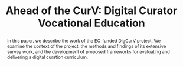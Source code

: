---
abstract: In this paper, we describe the work of the EC-funded DigCurV project. We
  examine the context of the project, the methods and findings of its extensive survey
  work, and the development of proposed frameworks for evaluating and delivering a
  digital curation curriculum.
creators:
- Molloy, Laura
- Gow, Ann
date: null
document_url: https://services.phaidra.univie.ac.at/api/object/o:293862/download
grand_parent: iPRES
institutions: []
keywords:
- ischool
- toronto
- canada
- training
- education
- skills
- skills frameworks
- vocational training
- lifelong learning
- curriculum development
- digital curation
- europe
landing_page_url: https://phaidra.univie.ac.at/o:293862
language: eng
layout: publication
license: CC BY-NC-SA 3.0 AT
notes_url: null
parent: iPRES 2012
publication_type: paper
size: 637943
slides_url: null
source_name: iPRES
title: 'Ahead of the CurV: Digital Curator Vocational Education'
year: 2012
---